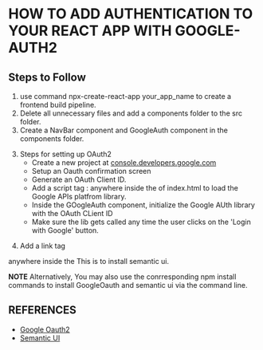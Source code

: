 # HOW TO ADD AUTHENTICATION TO YOUR REACT APP WITH GOOGLE-AUTH2

## Steps to Follow

1. use command npx-create-react-app your_app_name to create a frontend build pipeline.
2. Delete all unnecessary files and add a components folder to the src folder.
3. Create a NavBar component and GoogleAuth component in the components folder.

3) Steps for setting up OAuth2
   - Create a new project at [console.developers.google.com](https://console.developers.google.com)
   - Setup an Oauth confirmation screen
   - Generate an OAuth Client ID.
   - Add a script tag : <script src="https://apis.google.com/js/api.js"></script> anywhere inside the <head> of index.html to load the Google APIs platfrom library.
   - Inside the GOogleAuth component, initialize the Google AUth library with the OAuth CLient ID
   - Make sure the lib gets called any time the user clicks on the 'Login with Google' button.

4. Add a link tag
<link rel="stylesheet" href="https://cdnjs.cloudflare.com/ajax/libs/semantic-ui/2.4.1/semantic.min.css"> anywhere inside the <head> This is to install semantic ui.

**NOTE**
Alternatively, You may also use the conrresponding npm install commands to install GoogleOauth and semantic ui via the command line.

## REFERENCES

- [Google Oauth2](https://developers.google.com/identity/sign-in/web/reference)
- [Semantic UI](https://semantic-ui.com/)
